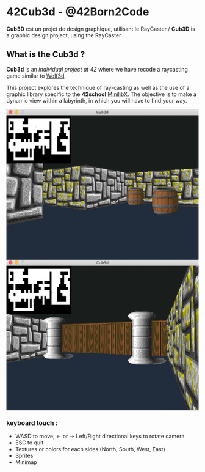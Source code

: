 # 42Cub3d - @42Born2Code
__Cub3D__ est un projet de design graphique, utilisant le RayCaster /  __Cub3D__ is a graphic design project, using the RayCaster

## What is the Cub3d ?
__Cub3d__ is an _individual project at 42_ where we have recode a raycasting game similar to [Wolf3d](https://en.wikipedia.org/wiki/Wolfenstein_3D).

This project explores the technique of ray-casting as well as the use of a graphic library specific to the __42school__ [MinilibX](https://github.com/keuhdall/images_example). The objective is to make a dynamic view within a labyrinth, in
which you will have to find your way.

<img align="center" src="screenshot00.png" alt="Screenshot of the game" />
<img align="center" src="screenshot01.png" alt="Screenshot of the game" />

### keyboard touch :
- WASD to move, ← or → Left/Right directional keys to rotate camera
- ESC to quit
- Textures or colors for each sides (North, South, West, East)
- Sprites
- Minimap
